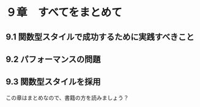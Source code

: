 # ９章　すべてをまとめて

## 9.1 関数型スタイルで成功するために実践すべきこと


## 9.2 パフォーマンスの問題


## 9.3 関数型スタイルを採用

この章はまとめなので、書籍の方を読みましょう？
